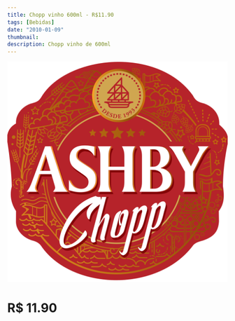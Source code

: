 ```yaml
---
title: Chopp vinho 600ml - R$11.90
tags: [Bebidas]
date: "2010-01-09"
thumbnail: 
description: Chopp vinho de 600ml
---
```


![Ashby chopp](../ashby_chopp.png)

# R$ 11.90